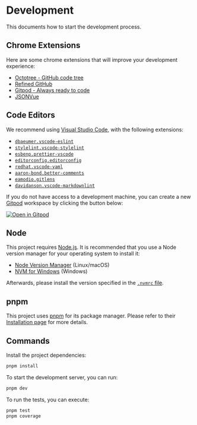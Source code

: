 # Development

This documents how to start the development process.

## Chrome Extensions

Here are some chrome extensions that will improve your development experience:

- [Octotree - GitHub code tree](https://chrome.google.com/webstore/detail/octotree-github-code-tree/bkhaagjahfmjljalopjnoealnfndnagc)
- [Refined GitHub](https://chrome.google.com/webstore/detail/refined-github/hlepfoohegkhhmjieoechaddaejaokhf)
- [Gitpod - Always ready to code](https://chrome.google.com/webstore/detail/gitpod-always-ready-to-co/dodmmooeoklaejobgleioelladacbeki)
- [JSONVue](https://chrome.google.com/webstore/detail/jsonvue/chklaanhfefbnpoihckbnefhakgolnmc)

## Code Editors

We recommend using [Visual Studio Code](https://code.visualstudio.com/), with the following extensions:

- [`dbaeumer.vscode-eslint`](https://marketplace.visualstudio.com/items?itemName=dbaeumer.vscode-eslint)
- [`stylelint.vscode-stylelint`](https://marketplace.visualstudio.com/items?itemName=stylelint.vscode-stylelint)
- [`esbenp.prettier-vscode`](https://marketplace.visualstudio.com/items?itemName=esbenp.prettier-vscode)
- [`editorconfig.editorconfig`](https://marketplace.visualstudio.com/items?itemName=editorconfig.editorconfig)
- [`redhat.vscode-yaml`](https://marketplace.visualstudio.com/items?itemName=redhat.vscode-yaml)
- [`aaron-bond.better-comments`](https://marketplace.visualstudio.com/items?itemName=aaron-bond.better-comments)
- [`eamodio.gitlens`](https://marketplace.visualstudio.com/items?itemName=eamodio.gitlens)
- [`davidanson.vscode-markdownlint`](https://marketplace.visualstudio.com/items?itemName=davidanson.vscode-markdownlint)

If you do not have access to a development machine, you can create a new [Gitpod](https://gitpod.io/) workspace by clicking the button below:

[![Open in Gitpod](https://gitpod.io/button/open-in-gitpod.svg)](https://gitpod.io/#https://github.com/wandering-inndex/titan)

## Node

This project requires [Node.js](https://nodejs.org/). It is recommended that you use a Node version manager for your operating system to install it:

- [Node Version Manager](https://github.com/nvm-sh/nvm) (Linux/macOS)
- [NVM for Windows](https://github.com/coreybutler/nvm-windows) (Windows)

Afterwards, please install the version specified in the [`.nvmrc` file](./.nvmrc).

## pnpm

This project uses [pnpm](https://pnpm.io/) for its package manager. Please refer to their [Installation page](https://pnpm.io/installation) for more details.

## Commands

Install the project dependencies:

```bash
pnpm install
```

To start the development server, you can run:

```bash
pnpm dev
```

To run the tests, you can execute:

```bash
pnpm test
pnpm coverage
```
